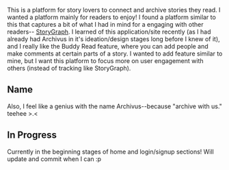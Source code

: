 This is a platform for story lovers to connect and archive stories they read. I wanted a platform mainly for readers to enjoy!
I found a platform similar to this that captures a bit of what I had in mind for a engaging with other readers--
[StoryGraph](https://thestorygraph.com/). I learned of this application/site recently (as I had already had Archivus in 
it's ideation/design stages long before I knew of it), and I really like the Buddy Read feature, where you can add people and 
make comments at certain parts of a story. I wanted to add feature similar to mine, but I want this platform to focus more on 
user engagement with others (instead of tracking like StoryGraph).

## Name
Also, I feel like a genius with the name Archivus--because "archive with us." teehee >.<

## In Progress
Currently in the beginning stages of home and login/signup sections! Will update and commit when I can :p

